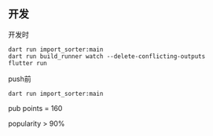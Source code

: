## 开发
开发时
```
dart run import_sorter:main
dart run build_runner watch --delete-conflicting-outputs
flutter run
```

push前

```
dart run import_sorter:main
```



















pub points = 160

popularity > 90%
